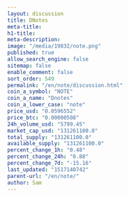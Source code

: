```yaml
---
layout: discussion
title: DNotes
meta-title: 
h1-title: 
meta-description: 
image: "/media/19832/note.png"
published: true
allow_search_engine: false
sitemap: false
enable_comment: false
sort_order: 549
permalink: "/en/note/discussion.html"
coin_a_symbol: "NOTE"
coin_a_name: "Dnotes"
coin_a_lower_case: "note"
price_usd: "0.0596552"
price_btc: "0.00000508"
24h_volume_usd: "5799.45"
market_cap_usd: "131261100.0"
total_supply: "131261100.0"
available_supply: "131261100.0"
percent_change_1h: "0.48"
percent_change_24h: "0.88"
percent_change_7d: "-15.16"
last_updated: "1517140742"
parent-url: "/en/note/"
author: Sam
---
```


